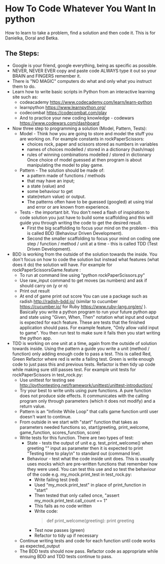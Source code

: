 # How To Code Whatever You Want In python

How to learn to take a problem, find a solution and then code it.  This is for Danielka, Doral and Betka.

## The Steps:
* Google is your friend, google everything, being as specific as possible.
* NEVER, NEVER EVER copy and paste code ALWAYS type it out so your BRAIN and FINGERS remember it.
* There is "NO MAGIC" computers do what and only what you instruct them to do.
* Learn how to write basic scripts in Python from an interactive learning site such as:
  - codeacademy https://www.codecademy.com/learn/learn-python
  - learnpython https://www.learnpython.org/
  - codecombat https://codecombat.com/play
  - And to practice your new coding knowledge - codewars https://www.codewars.com/dashboard
* Now three step to programming a solution (Model, Pattern, Tests):
  - Model - Think how you are going to store and model the stuff you are working on.  For example constants in rockPaperScissors:
    - choices rock, paper and scissors stored as numbers in variables
    - names of choices modelled / stored in a dictionary (hash/map)
    - rules of winning combinations modelled / stored in dictionary
  Once choice of model guessed at then program is about manipulating the model to play game.
  - Pattern - The solution should be made of:
    - a pattern made of functions / methods
    - that may have an input;  
    - a state (value) and
    - some behaviour to get
    - state(return value) or output.
    - The patterns often have to be guessed (googled) at using trial and error or are known from experience.
  - Tests - the important bit.  You don't need a flash of inspiration to code solution you just have to build some scaffolding and this will guide you through writing the code to get the desired result.
    - First the big scaffolding to focus your mind on the problem - this is called BDD (Behaviour Driven Development).
    - Second the smaller scaffolding to focus your mind on coding one step / function / method / unit at a time - this is called TDD (Test Driven Development).
* BDD is working from the outside of the solution towards the inside.  You don't focus on how to code the solution but instead what features (what does it do) the solution will have.  For example for rockPaperScissorsGame.feature :
  - To run at command line using "python rockPaperScissors.py"
  - Use raw_input command to get moves (as numbers) and ask if should carry on (y or n)
  - Print out result
  - At end of game print out score
You can use a package such as radish http://radish-bdd.io/ (similar to cucumber https://cucumber.io/ for Ruby https://www.ruby-lang.org/en/ ).  Basically you write a python program to run your future python app and state using "Given, When, Then" notation what input and output is expected for each feature.  These are tests that the finished application should pass. For example feature, "Only allow valid input to game".  You then run test to make sure it fails then you start writing the python app.
* TDD is working on one unit at a time, again from the outside of solution towards inside.  Using the pattern a guide you write a unit (method / function) only adding enough code to pass a test. This is called Red, Green Refactor where red is write a failing test. Green is write enough code to just pass this and previous tests. Refactor is then tidy up code while making sure still passes test. For example unit tests for rockPaperScissors in test_rock.py:
  - Use unittest for testing see http://pythontesting.net/framework/unittest/unittest-introduction/
  - Try your best to write units using pure functions. A pure function does not produce side effects. It communicates with the calling program only through parameters (which it does not modify) and a return value.
  - Pattern is an "Infinite While Loop" that calls game function until user doesn't want to continue.
  - From outside in we start with "start" function that takes as parameters needed functions so, start(greeting, print_welcome, game_function, scores_function, score)
  - Write tests for this function.  There are two types of test:
    - State - tests the output of unit e.g. test_print_welcome() when greeting "" input as parameter then it is expected to print "Testing time to play\n" to standard out (command line).
    - Behaviour - test what the code inside unit does.  This is usually uses mocks which are pre-written functions that remember how they were used. You can test this use and so test the behaviour of the code e.g. my_mock.print_test in test_rock.py:
      - Write failing test (red)
      - Used "my_mock.print_test" in place of print_function in "start"
      - Then tested that only called once, "assert my_mock.print_test.call_count == 1"
      - This fails as no code written
      - Write code:
        > def print_welcome(greeting):
        >   print greeting
      - Test now passes (green)
      - Refactor to tidy up if necessary
  - Continue writing tests and code for each function until code works as expected_output
  - The BDD tests should now pass. Refactor code as appropriate while ensuing BDD and TDD tests continue to pass.
